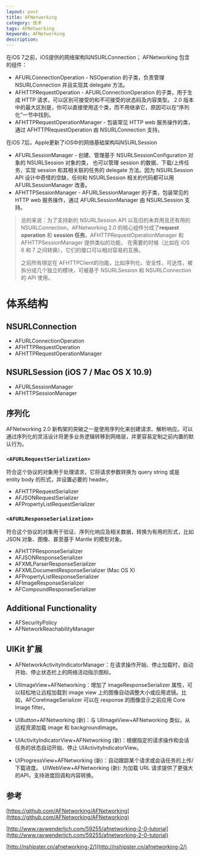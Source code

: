 ```yaml
---
layout: post
title: AFNetworking
category: 技术
tags: AFNetworking
keywords: AFNetworking
description:
---
```


在iOS 7之前，iOS提供的网络架构叫NSURLConnection； AFNetworking 包含的组件：
- AFURLConnectionOperation - NSOperation 的子类，负责管理 NSURLConnection 并且实现其 delegate 方法。
- AFHTTPRequestOperation - AFURLConnectionOperation 的子类，用于生成 HTTP 请求，可以区别可接受的和不可接受的状态码及内容类型。 2.0 版本中的最大区别是，你可以直接使用这个类，而不用继承它，原因可以在“序列化”一节中找到。
- AFHTTPRequestOperationManager - 包装常见 HTTP web 服务操作的类，通过 AFHTTPRequestOperation 由 NSURLConnection 支持。

在iOS 7后，Apple更新了iOS中的网络基础架构叫NSURLSession

-	AFURLSessionManager - 创建、管理基于 NSURLSessionConfiguration 对象的 NSURLSession 对象的类， 也可以管理 session 的数据、下载/上传任务，实现 session 和其相关联的任务的 delegate 方法。因为 NSURLSession API 设计中奇怪的空缺，任何和 NSURLSession 相关的代码都可以用 AFURLSessionManager 改善。
-	AFHTTPSessionManager - AFURLSessionManager 的子类，包装常见的 HTTP web 服务操作，通过 AFURLSessionManager 由 NSURLSession 支持。

> 总的来说：为了支持新的 NSURLSession API 以及旧的未弃用且还有用的 NSURLConnection，AFNetworking 2.0 的核心组件分成了**request operation** 和 **session 任务**。AFHTTPRequestOperationManager 和 AFHTTPSessionManager 提供类似的功能， 在需要的时候（比如在 iOS 6 和 7 之间转换），它们的接口可以相对容易的互换。
>
> 之前所有绑定在 AFHTTPClient的功能，比如序列化、安全性、可达性，被拆分成几个独立的模块，可被基于 NSURLSession 和 NSURLConnection 的 API 使用。

# 体系结构

## NSURLConnection

-	AFURLConnectionOperation
-	AFHTTPRequestOperation
-	AFHTTPRequestOperationManager

## NSURLSession (iOS 7 / Mac OS X 10.9)

-	AFURLSessionManager
-	AFHTTPSessionManager

## 序列化

AFNetworking 2.0 新构架的突破之一是使用序列化来创建请求、解析响应。可以通过序列化的灵活设计将更多业务逻辑转移到网络层，并更容易定制之前内置的默认行为。

### `<AFURLRequestSerialization>`
符合这个协议的对象用于处理请求，它将请求参数转换为 query string 或是 entity body 的形式，并设置必要的 header。

-	AFHTTPRequestSerializer
-	AFJSONRequestSerializer
-	AFPropertyListRequestSerializer

### `<AFURLResponseSerialization>`
符合这个协议的对象用于验证、序列化响应及相关数据，转换为有用的形式，比如 JSON 对象、图像、甚至基于 Mantle 的模型对象。

-	AFHTTPResponseSerializer
-	AFJSONResponseSerializer
-	AFXMLParserResponseSerializer
-	AFXMLDocumentResponseSerializer (Mac OS X)
-	AFPropertyListResponseSerializer
-	AFImageResponseSerializer
-	AFCompoundResponseSerializer

## Additional Functionality
-	AFSecurityPolicy
-	AFNetworkReachabilityManager

## UIKit 扩展

-	AFNetworkActivityIndicatorManager：在请求操作开始、停止加载时，自动开始、停止状态栏上的网络活动指示图标。

-	UIImageView+AFNetworking：增加了 imageResponseSerializer 属性，可以轻松地让远程加载到 image view 上的图像自动调整大小或应用滤镜。比如，AFCoreImageSerializer 可以在 response 的图像显示之前应用 Core Image filter。

-	UIButton+AFNetworking (新)：与 UIImageView+AFNetworking 类似，从远程资源加载 image 和 backgroundImage。

-	UIActivityIndicatorView+AFNetworking (新)：根据指定的请求操作和会话任务的状态自动开始、停止 UIActivityIndicatorView。

-	UIProgressView+AFNetworking (新)：自动跟踪某个请求或会话任务的上传/下载进度。 UIWebView+AFNetworking (新): 为加载 URL 请求提供了更强大的API，支持进度回调和内容转换。

## 参考

[https://github.com/AFNetworking/AFNetworking](https://github.com/AFNetworking/AFNetworking)

[http://www.raywenderlich.com/59255/afnetworking-2-0-tutorial](http://www.raywenderlich.com/59255/afnetworking-2-0-tutorial)

[http://nshipster.cn/afnetworking-2/](http://nshipster.cn/afnetworking-2/)
